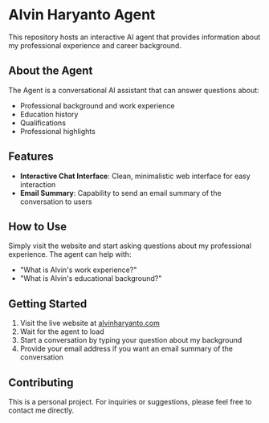 # Alvin Haryanto Agent

This repository hosts an interactive AI agent that provides information about my professional experience and career background.

## About the Agent

The Agent is a conversational AI assistant that can answer questions about:

- Professional background and work experience
- Education history
- Qualifications
- Professional highlights

## Features

- **Interactive Chat Interface**: Clean, minimalistic web interface for easy interaction
- **Email Summary**: Capability to send an email summary of the conversation to users

## How to Use

Simply visit the website and start asking questions about my professional experience. The agent can help with:

- "What is Alvin's work experience?"
- "What is Alvin's educational background?"

## Getting Started

1. Visit the live website at [alvinharyanto.com](http://www.alvinharyanto.com/)
2. Wait for the agent to load
3. Start a conversation by typing your question about my background
4. Provide your email address if you want an email summary of the conversation


## Contributing

This is a personal project. For inquiries or suggestions, please feel free to contact me directly.